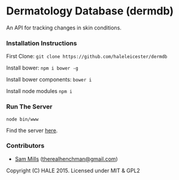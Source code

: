 # Dermatology Database (dermdb)

An API for tracking changes in skin conditions.

### Installation Instructions

First Clone:
`git clone https://github.com/haleleicester/dermdb`

Install bower:
`npm i bower -g`

Install bower components:
`bower i`

Install node modules
`npm i`

### Run The Server

`node bin/www`

Find the server [here](http://localhost:3000).

### Contributors
* [Sam Mills](https://github.com/hunchmun) (therealhenchman@gmail.com)

Copyright (C) HALE 2015. Licensed under MIT & GPL2
